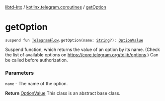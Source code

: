 [libtd-ktx](../index.md) / [kotlinx.telegram.coroutines](index.md) / [getOption](./get-option.md)

# getOption

`suspend fun `[`TelegramFlow`](../kotlinx.telegram.core/-telegram-flow/index.md)`.getOption(name: `[`String`](https://kotlinlang.org/api/latest/jvm/stdlib/kotlin/-string/index.html)`?): `[`OptionValue`](https://tdlibx.github.io/td/docs/org/drinkless/td/libcore/telegram/TdApi.OptionValue.html)

Suspend function, which returns the value of an option by its name. (Check the list of available
options on https://core.telegram.org/tdlib/options.) Can be called before authorization.

### Parameters

`name` - The name of the option.

**Return**
[OptionValue](https://tdlibx.github.io/td/docs/org/drinkless/td/libcore/telegram/TdApi.OptionValue.html) This class is an abstract base class.

